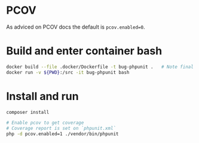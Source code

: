 # PCOV

As adviced on PCOV docs the default is `pcov.enabled=0`.

# Build and enter container bash

```bash
docker build --file .docker/Dockerfile -t bug-phpunit .   # Note final "."
docker run -v ${PWD}:/src -it bug-phpunit bash
```

# Install and run

```bash
composer install

# Enable pcov to get coverage
# Coverage report is set on `phpunit.xml`
php -d pcov.enabled=1 ./vendor/bin/phpunit
```
